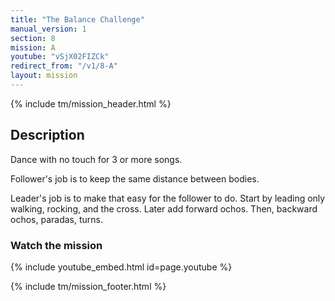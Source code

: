 ```yaml
---
title: "The Balance Challenge"
manual_version: 1
section: 8
mission: A
youtube: "vSjX02FIZCk"
redirect_from: "/v1/8-A"
layout: mission
---
```


{% include tm/mission_header.html %}

## Description

Dance with no touch for 3 or more songs. 

Follower's job is to keep the same distance between bodies. 

Leader's job is to make that easy for the follower to do. Start by leading only walking, rocking, and the cross. Later add forward ochos. Then, backward ochos, paradas, turns. 

### Watch the mission

{% include youtube_embed.html id=page.youtube %}

{% include tm/mission_footer.html %}
